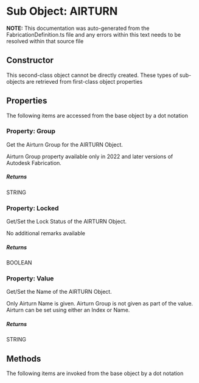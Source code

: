 # Sub Object: AIRTURN
**NOTE:** This documentation was auto-generated from the FabricationDefinition.ts file and any errors within this text needs to be resolved within that source file
## Constructor
This second-class object cannot be directly created. These types of sub-objects are retrieved from first-class object properties
## Properties
The following items are accessed from the base object by a dot notation
### Property: Group
Get the Airturn Group for the AIRTURN Object.

Airturn Group property available only in 2022 and later versions of Autodesk Fabrication.
##### Returns
STRING
### Property: Locked
Get/Set the Lock Status of the AIRTURN Object.

No additional remarks available
##### Returns
BOOLEAN
### Property: Value
Get/Set the Name of the AIRTURN Object.

Only Airturn Name is given. Airturn Group is not given as part of the value.
Airturn can be set using either an Index or Name.
##### Returns
STRING
## Methods
The following items are invoked from the base object by a dot notation
